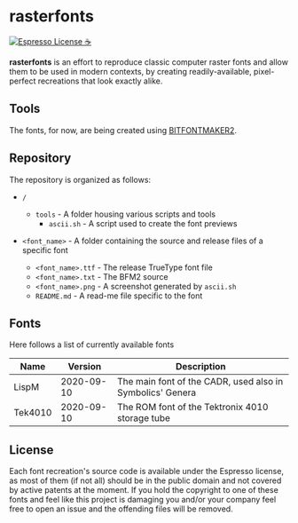 # rasterfonts
[![Espresso License :coffee:](https://img.shields.io/badge/license-Espresso%20☕-7890F0.svg)](https://github.com/jack23247/espresso-license)

**rasterfonts** is an effort to reproduce classic computer raster fonts and allow them to be used in modern contexts, by creating readily-available, pixel-perfect recreations that look exactly alike.

## Tools

The fonts, for now, are being created using [BITFONTMAKER2](http://www.pentacom.jp/pentacom/bitfontmaker2/#). 

## Repository

The repository is organized as follows:

- `/`

  - `tools` - A folder housing various scripts and tools
    - `ascii.sh` - A script used to create the font previews
- `<font_name>` - A folder containing the source and release files of a specific font
    - `<font_name>.ttf` - The release TrueType font file
    - `<font_name>.txt` - The BFM2 source
    -  `<font_name>.png` - A screenshot generated by `ascii.sh`
    - `README.md` - A read-me file specific to the font

## Fonts

Here follows a list of currently available fonts

| Name    | Version    | Description                                               |
| ------- | ---------- | --------------------------------------------------------- |
| LispM   | 2020-09-10 | The main font of the CADR, used also in Symbolics' Genera |
| Tek4010 | 2020-09-10 | The ROM font of the Tektronix 4010 storage tube           |

## License

Each font recreation's source code is available under the Espresso license, as most of them (if not all) should be in the public domain and not covered by active patents at the moment. If you hold the copyright to one of these fonts and feel like this project is damaging you and/or your company feel free to open an issue and the offending files will be removed.

